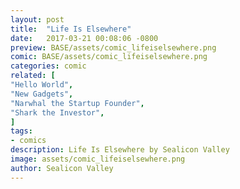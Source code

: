 ```yaml
---
layout: post
title:  "Life Is Elsewhere"
date:   2017-03-21 00:08:06 -0800
preview: BASE/assets/comic_lifeiselsewhere.png
comic: BASE/assets/comic_lifeiselsewhere.png
categories: comic
related: [
"Hello World",
"New Gadgets",
"Narwhal the Startup Founder",
"Shark the Investor",
]
tags:
- comics
description: Life Is Elsewhere by Sealicon Valley
image: assets/comic_lifeiselsewhere.png
author: Sealicon Valley
---
```

